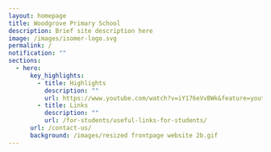 ```yaml
---
layout: homepage
title: Woodgrove Primary School
description: Brief site description here
image: /images/isomer-logo.svg
permalink: /
notification: ""
sections:
  - hero:
      key_highlights:
        - title: Highlights
          description: ""
          url: https://www.youtube.com/watch?v=iY176eVvBWk&feature=youtu.be
        - title: Links
          description: ""
          url: /for-students/useful-links-for-students/
      url: /contact-us/
      background: /images/resized frontpage website 2b.gif
---
```

